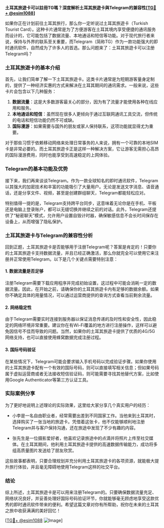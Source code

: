 **土耳其旅遊卡可以註冊TG嗎？深度解析土耳其旅遊卡與Telegram的兼容性[[TG💪+ @esim1088](https://t.me/s/esim1088)]**

如果你正在计划前往土耳其旅行，那么你一定听说过土耳其旅遊卡（Turkish Tourist Card）。这种卡片通常是为了方便游客在土耳其境内享受便捷的通讯服务而设计的，它可能包括了数据流量、本地通话和短信等功能。对于现代旅行者来说，保持与外界的联系至关重要，而Telegram（简称TG）作为一款功能强大的即时通讯软件，自然成为了许多人的首选。那么问题来了：土耳其旅遊卡可以注册Telegram吗？

### 土耳其旅遊卡的基本介绍

首先，让我们简单了解一下土耳其旅遊卡。这类卡片通常是为短期游客量身定制的，提供了一种经济实惠的方式来解决在土耳其期间的通讯需求。一般来说，这些卡片会包含以下几种服务：

1. **数据流量**：这是大多数游客最关心的部分，因为有了流量才能使用各种在线应用和服务。
2. **本地通话和短信**：虽然现在很多人更倾向于通过互联网通讯工具交流，但传统的电话和短信功能仍然不可或缺。
3. **国际漫游**：如果需要与国外的朋友或家人保持联系，这项功能就显得尤为重要。

对于那些习惯于依赖移动网络来处理日常事务的人来说，拥有一个可靠的本地SIM卡是非常必要的。而土耳其旅遊卡正是这样一种解决方案，它让游客无需担心高昂的国际漫游费用，同时也能享受到高速稳定的上网体验。

### Telegram的基本功能及优势

接下来，我们再来谈谈Telegram。作为一款全球知名的即时通讯软件，Telegram以其强大的加密技术和丰富的功能吸引了大量用户。无论是发送文字消息、语音通话，还是分享文件、视频，甚至是创建群组聊天，Telegram都能轻松应对。

特别值得一提的是，Telegram支持跨平台同步，这意味着无论你是在手机、平板还是电脑上登录账户，都可以无缝切换并继续之前的对话。此外，Telegram还提供了“秘密聊天”模式，允许用户设置自毁计时器，确保敏感信息不会长时间保存在设备上，从而增强了隐私保护。

### 土耳其旅遊卡与Telegram的兼容性分析

回到正题，土耳其旅遊卡是否能够用于注册Telegram呢？答案是肯定的！只要你的土耳其旅遊卡支持数据流量，并且已经正确激活，那么你就完全可以使用它来注册并正常使用Telegram。以下是几个关键点需要特别注意：

#### 1. 数据流量是否足够
注册Telegram需要下载应用程序并完成初始设置，这过程中可能会消耗一定的数据流量。因此，在开始之前，请确保你的土耳其旅遊卡内有足够的数据余额。如果你不确定具体的用量情况，可以通过运营商提供的查询方式查看当前剩余流量。

#### 2. 网络稳定性
由于Telegram需要实时连接到服务器以保证消息传递的及时性和安全性，因此稳定的网络环境非常重要。建议你在有Wi-Fi覆盖的地方进行注册操作，这样可以避免因信号不佳而导致的问题。当然，如果你的土耳其旅遊卡提供了优质的4G/5G网络支持，也可以直接使用蜂窝数据完成注册过程。

#### 3. 国际号码验证
在某些情况下，Telegram可能会要求输入手机号码以完成验证步骤。如果你使用的土耳其旅遊卡配有一个有效的国际号码，则可以直接填写相关信息；但如果号码属于虚拟运营商或者无法接收短信验证码，则可能需要寻找其他替代方案，比如使用Google Authenticator等第三方认证工具。

### 实际案例分享

为了更好地说明上述理论的实际效果，这里给大家分享几个真实用户的经历：

- 小李是一名自由职业者，经常需要出差到不同国家工作。当他来到土耳其时，选择购买了一张当地的旅遊卡。凭借着这张卡，他不仅能够顺利地注册Telegram并与客户保持沟通，还在旅途中发现了不少有趣的内容。
  
- 张先生是一位摄影爱好者，他喜欢记录旅途中的点滴并将照片上传至社交媒体。在土耳其期间，他利用土耳其旅遊卡提供的高速数据传输能力，成功将多组高质量图片发送给了朋友欣赏。

这些故事都表明，只要合理规划并充分利用土耳其旅遊卡的各项资源，就能极大提升旅行体验，并且毫无障碍地使用Telegram这样的社交平台。

### 结论

综上所述，土耳其旅遊卡是可以用来注册Telegram的。只要确保数据流量充足、网络状况良好，并妥善处理好国际号码验证环节，你就能够毫无顾虑地享受这款优秀的即时通讯软件带来的便利。希望这篇文章对你有所帮助，祝你在未来的土耳其之旅中收获满满的美好回忆！

[[TG💪+ @esim1088](https://t.me/s/esim1088) ![Image](https://i.postimg.cc/4NQfJmqS/Snipaste-2025-05-13-00-14-12.png)]